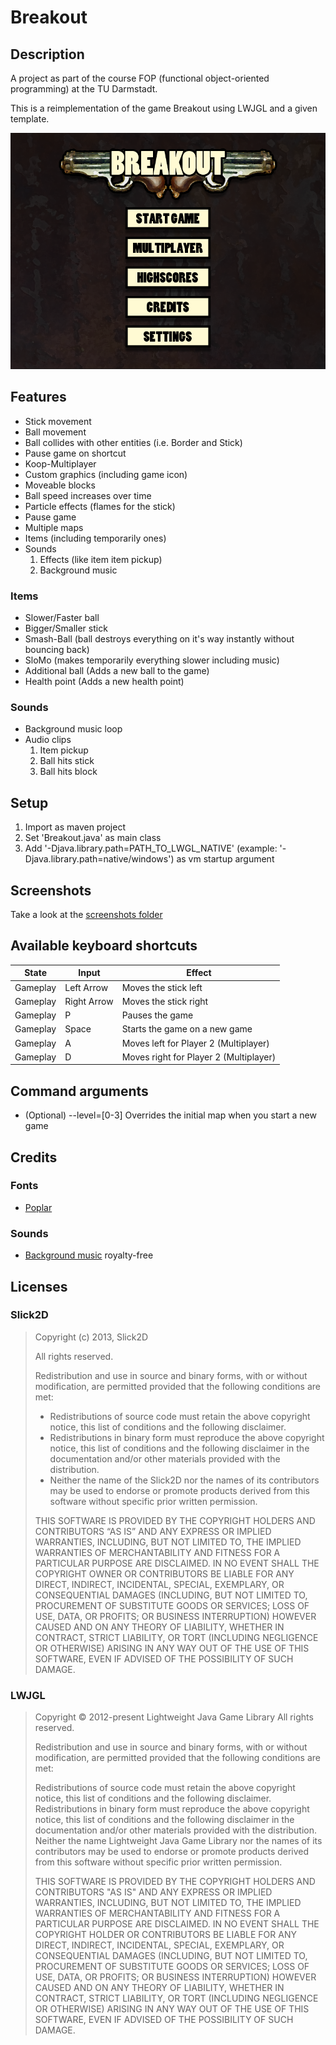 # Breakout

## Description

A project as part of the course FOP (functional object-oriented programming) at the TU Darmstadt.

This is a reimplementation of the game Breakout using LWJGL and a given template.

![Main menu](screenshots/MainMenuState.png)

## Features

* Stick movement
* Ball movement
* Ball collides with other entities (i.e. Border and Stick)
* Pause game on shortcut
* Koop-Multiplayer
* Custom graphics (including game icon)
* Moveable blocks
* Ball speed increases over time
* Particle effects (flames for the stick)
* Pause game
* Multiple maps
* Items (including temporarily ones)
* Sounds
    1. Effects (like item item pickup)
    2. Background music

### Items

* Slower/Faster ball
* Bigger/Smaller stick
* Smash-Ball (ball destroys everything on it's way instantly without bouncing back)
* SloMo (makes temporarily everything slower including music)
* Additional ball (Adds a new ball to the game)
* Health point (Adds a new health point)

### Sounds

* Background music loop
* Audio clips
    1. Item pickup
    2. Ball hits stick
    3. Ball hits block

## Setup

1. Import as maven project
2. Set 'Breakout.java' as main class
3. Add '-Djava.library.path=PATH_TO_LWGL_NATIVE' (example: '-Djava.library.path=native/windows') as vm startup argument

## Screenshots

Take a look at the [screenshots folder](screenshots)

## Available keyboard shortcuts

| State | Input | Effect |
| --- | ---|---|
| Gameplay | Left Arrow | Moves the stick left |
| Gameplay | Right Arrow | Moves the stick right |
| Gameplay | P | Pauses the game |
| Gameplay | Space | Starts the game on a new game |
| Gameplay | A | Moves left for Player 2 (Multiplayer) |
| Gameplay | D | Moves right for Player 2 (Multiplayer) |

## Command arguments

* (Optional) --level=[0-3] Overrides the initial map when you start a new game

## Credits

### Fonts

* [Poplar](https://ufonts.com/fonts/poplar.html)

### Sounds

* [Background music](https://www.looperman.com/loops/detail/93477/drums-and-rust-by-flsouto-free-170bpm-industrial-drum-loop)
royalty-free

## Licenses

### Slick2D

> Copyright (c) 2013, Slick2D
> 
> All rights reserved.
> 
> Redistribution and use in source and binary forms, with or without modification, are permitted provided that the following conditions are met:
> 
> * Redistributions of source code must retain the above copyright notice, this list of conditions and the following disclaimer.
> * Redistributions in binary form must reproduce the above copyright notice, this list of conditions and the following disclaimer in the documentation and/or other materials provided with the distribution.
> * Neither the name of the Slick2D nor the names of its contributors may be used to endorse or promote products derived from this software without specific prior written permission.
> 
> THIS SOFTWARE IS PROVIDED BY THE COPYRIGHT HOLDERS AND CONTRIBUTORS “AS IS” AND ANY EXPRESS OR IMPLIED WARRANTIES, INCLUDING, BUT NOT LIMITED TO, THE IMPLIED WARRANTIES OF MERCHANTABILITY AND FITNESS FOR A PARTICULAR PURPOSE ARE DISCLAIMED. IN NO EVENT SHALL THE COPYRIGHT OWNER OR CONTRIBUTORS BE LIABLE FOR ANY DIRECT, INDIRECT, INCIDENTAL, SPECIAL, EXEMPLARY, OR CONSEQUENTIAL DAMAGES (INCLUDING, BUT NOT LIMITED TO, PROCUREMENT OF SUBSTITUTE GOODS OR SERVICES; LOSS OF USE, DATA, OR PROFITS; OR BUSINESS INTERRUPTION) HOWEVER CAUSED AND ON ANY THEORY OF LIABILITY, WHETHER IN CONTRACT, STRICT LIABILITY, OR TORT (INCLUDING NEGLIGENCE OR OTHERWISE) ARISING IN ANY WAY OUT OF THE USE OF THIS SOFTWARE, EVEN IF ADVISED OF THE POSSIBILITY OF SUCH DAMAGE.

### LWJGL

> Copyright © 2012-present Lightweight Java Game Library
> All rights reserved.
> 
> Redistribution and use in source and binary forms, with or without modification, are permitted provided that the following conditions are met:
> 
> Redistributions of source code must retain the above copyright notice, this list of conditions and the following disclaimer.
> Redistributions in binary form must reproduce the above copyright notice, this list of conditions and the following disclaimer in the documentation and/or other materials provided with the distribution.
> Neither the name Lightweight Java Game Library nor the names of its contributors may be used to endorse or promote products derived from this software without specific prior written permission.
> 
> THIS SOFTWARE IS PROVIDED BY THE COPYRIGHT HOLDERS AND CONTRIBUTORS "AS IS" AND ANY EXPRESS OR IMPLIED WARRANTIES, INCLUDING, BUT NOT LIMITED TO, THE IMPLIED WARRANTIES OF MERCHANTABILITY AND FITNESS FOR A PARTICULAR PURPOSE ARE DISCLAIMED. IN NO EVENT SHALL THE COPYRIGHT HOLDER OR CONTRIBUTORS BE LIABLE FOR ANY DIRECT, INDIRECT, INCIDENTAL, SPECIAL, EXEMPLARY, OR CONSEQUENTIAL DAMAGES (INCLUDING, BUT NOT LIMITED TO, PROCUREMENT OF SUBSTITUTE GOODS OR SERVICES; LOSS OF USE, DATA, OR PROFITS; OR BUSINESS INTERRUPTION) HOWEVER CAUSED AND ON ANY THEORY OF LIABILITY, WHETHER IN CONTRACT, STRICT LIABILITY, OR TORT (INCLUDING NEGLIGENCE OR OTHERWISE) ARISING IN ANY WAY OUT OF THE USE OF THIS SOFTWARE, EVEN IF ADVISED OF THE POSSIBILITY OF SUCH DAMAGE.
